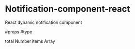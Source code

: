 # Notification-component-react
React dynamic notification component 

#props     #type

  total    Number
  items    Array
